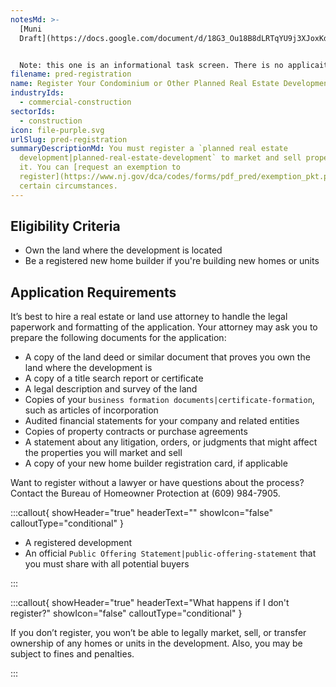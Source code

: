 ```yaml
---
notesMd: >-
  [Muni
  Draft](https://docs.google.com/document/d/18G3_Ou18B8dLRTqYU9j3XJoxKdLvM4Mmd_Ekab0N68M/edit?usp=sharing)


  Note: this one is an informational task screen. There is no applicaition form -- it's a bunch of documents a lawyer essentially puts together. Our SME has told us PRED developers should be familiar with the industry terms here (like title search).
filename: pred-registration
name: Register Your Condominium or Other Planned Real Estate Development
industryIds:
  - commercial-construction
sectorIds:
  - construction
icon: file-purple.svg
urlSlug: pred-registration
summaryDescriptionMd: You must register a `planned real estate
  development|planned-real-estate-development` to market and sell properties in
  it. You can [request an exemption to
  register](https://www.nj.gov/dca/codes/forms/pdf_pred/exemption_pkt.pdf) under
  certain circumstances.
---
```

## Eligibility Criteria

* Own the land where the development is located
* Be a registered new home builder if you're building new homes or units

## Application Requirements

It’s best to hire a real estate or land use attorney to handle the legal paperwork and formatting of the application. Your attorney may ask you to prepare the following documents for the application:

* A copy of the land deed or similar document that proves you own the land where the development is
* A copy of a title search report or certificate
* A legal description and survey of the land
* Copies of your `business formation documents|certificate-formation`, such as articles of incorporation
* Audited financial statements for your company and related entities
* Copies of property contracts or purchase agreements
* A statement about any litigation, orders, or judgments that might affect the properties you will market and sell
* A copy of your new home builder registration card, if applicable

Want to register without a lawyer or have questions about the process? Contact the Bureau of Homeowner Protection at (609) 984-7905.

:::callout{ showHeader="true" headerText="" showIcon="false" calloutType="conditional" }

* A registered development
* An official `Public Offering Statement|public-offering-statement` that you must share with all potential buyers

:::

:::callout{ showHeader="true" headerText="What happens if I don't register?" showIcon="false" calloutType="conditional" }

If you don’t register, you won’t be able to legally market, sell, or transfer ownership of any homes or units in the development. Also, you may be subject to fines and penalties.


:::